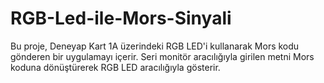 # RGB-Led-ile-Mors-Sinyali
Bu proje, Deneyap Kart 1A üzerindeki RGB LED'i kullanarak Mors kodu gönderen bir uygulamayı içerir. Seri monitör aracılığıyla girilen metni Mors koduna dönüştürerek RGB LED aracılığıyla gösterir.
